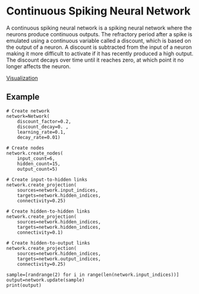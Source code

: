 # Continuous Spiking Neural Network

A continuous spiking neural network is a spiking neural network where the neurons produce continuous outputs. The refractory period after a spike is emulated using a continuous variable called a discount, which is based on the output of a neuron. A discount is subtracted from the input of a neuron making it more difficult to activate if it has recently produced a high output. The discount decays over time until it reaches zero, at which point it no longer affects the neuron.

[Visualization](https://www.youtube.com/watch?v=2ukK5qQspEA&feature=youtu.be)

## Example

    # Create network
	network=Network(
		discount_factor=0.2,
		discount_decay=0. ,
		learning_rate=0.1,
		decay_rate=0.01)

	# Create nodes
	network.create_nodes(
		input_count=6,
		hidden_count=15,
		output_count=5)

	# Create input-to-hidden links
	network.create_projection(
		sources=network.input_indices,
		targets=network.hidden_indices,
		connectivity=0.25)

	# Create hidden-to-hidden links
	network.create_projection(
		sources=network.hidden_indices,
		targets=network.hidden_indices,
		connectivity=0.1)

	# Create hidden-to-output links
	network.create_projection(
		sources=network.hidden_indices,
		targets=network.output_indices,
		connectivity=0.25)

	sample=[randrange(2) for i in range(len(network.input_indices))]
	output=network.update(sample)
	print(output)
